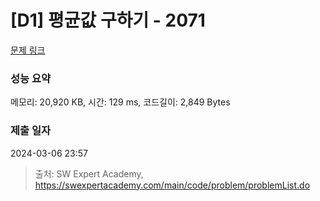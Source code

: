 # [D1] 평균값 구하기 - 2071 

[문제 링크](https://swexpertacademy.com/main/code/problem/problemDetail.do?contestProbId=AV5QRnJqA5cDFAUq) 

### 성능 요약

메모리: 20,920 KB, 시간: 129 ms, 코드길이: 2,849 Bytes

### 제출 일자

2024-03-06 23:57



> 출처: SW Expert Academy, https://swexpertacademy.com/main/code/problem/problemList.do